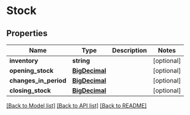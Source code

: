 # Stock

## Properties
Name | Type | Description | Notes
------------ | ------------- | ------------- | -------------
**inventory** | **string** |  | [optional] 
**opening_stock** | [**BigDecimal**](BigDecimal.md) |  | [optional] 
**changes_in_period** | [**BigDecimal**](BigDecimal.md) |  | [optional] 
**closing_stock** | [**BigDecimal**](BigDecimal.md) |  | [optional] 

[[Back to Model list]](../README.md#documentation-for-models) [[Back to API list]](../README.md#documentation-for-api-endpoints) [[Back to README]](../README.md)


